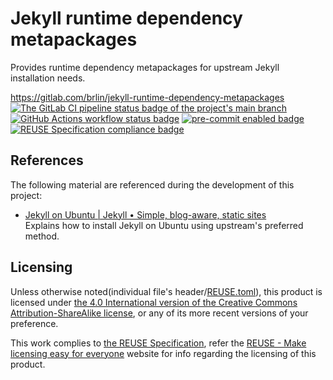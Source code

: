 # Jekyll runtime dependency metapackages

Provides runtime dependency metapackages for upstream Jekyll installation needs.

<https://gitlab.com/brlin/jekyll-runtime-dependency-metapackages>  
[![The GitLab CI pipeline status badge of the project's `main` branch](https://gitlab.com/brlin/jekyll-runtime-dependency-metapackages/badges/main/pipeline.svg?ignore_skipped=true "Click here to check out the comprehensive status of the GitLab CI pipelines")](https://gitlab.com/brlin/jekyll-runtime-dependency-metapackages/-/pipelines) [![GitHub Actions workflow status badge](https://github.com/brlin-tw/jekyll-runtime-dependency-metapackages/actions/workflows/check-potential-problems.yml/badge.svg "GitHub Actions workflow status")](https://github.com/brlin-tw/jekyll-runtime-dependency-metapackages/actions/workflows/check-potential-problems.yml) [![pre-commit enabled badge](https://img.shields.io/badge/pre--commit-enabled-brightgreen?logo=pre-commit&logoColor=white "This project uses pre-commit to check potential problems")](https://pre-commit.com/) [![REUSE Specification compliance badge](https://api.reuse.software/badge/gitlab.com/brlin/jekyll-runtime-dependency-metapackages "This project complies to the REUSE specification to decrease software licensing costs")](https://api.reuse.software/info/gitlab.com/brlin/jekyll-runtime-dependency-metapackages)

## References

The following material are referenced during the development of this project:

* [Jekyll on Ubuntu | Jekyll • Simple, blog-aware, static sites](https://jekyllrb.com/docs/installation/ubuntu/)  
  Explains how to install Jekyll on Ubuntu using upstream's preferred method.

## Licensing

Unless otherwise noted(individual file's header/[REUSE.toml](REUSE.toml)), this product is licensed under [the 4.0 International version of the Creative Commons Attribution-ShareAlike license](https://creativecommons.org/licenses/by-sa/4.0/), or any of its more recent versions of your preference.

This work complies to [the REUSE Specification](https://reuse.software/spec/), refer the [REUSE - Make licensing easy for everyone](https://reuse.software/) website for info regarding the licensing of this product.
